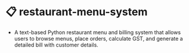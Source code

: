 # 📋 restaurant-menu-system

- A text-based Python restaurant menu and billing system that allows users to browse menus, place orders, calculate GST, and generate a detailed bill with customer details.
